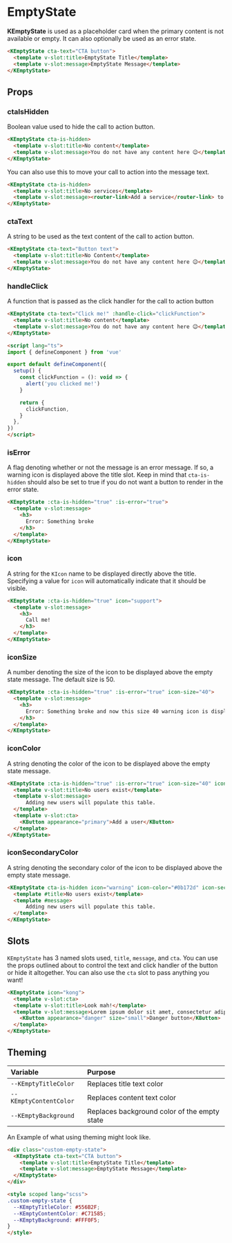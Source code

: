 # EmptyState

**KEmptyState** is used as a placeholder card when the primary content is not available or empty. It can also optionally be used as an error state.

<KEmptyState cta-text="CTA button">
  <template v-slot:title>Title</template>
  <template v-slot:message>Message</template>
</KEmptyState>

```html
<KEmptyState cta-text="CTA button">
  <template v-slot:title>EmptyState Title</template>
  <template v-slot:message>EmptyState Message</template>
</KEmptyState>
```

## Props

### ctaIsHidden

Boolean value used to hide the call to action button.

<KEmptyState cta-is-hidden>
  <template v-slot:title>No content</template>
  <template v-slot:message>You do not have any content here 😉️</template>
</KEmptyState>

```html
<KEmptyState cta-is-hidden>
  <template v-slot:title>No content</template>
  <template v-slot:message>You do not have any content here 😉️</template>
</KEmptyState>
```

You can also use this to move your call to action into the message text.

<KEmptyState cta-is-hidden>
  <template v-slot:title>No services</template>
  <template v-slot:message><router-link to="/">Add a service</router-link> to begin proxying traffic.</template>
</KEmptyState>

```html
<KEmptyState cta-is-hidden>
  <template v-slot:title>No services</template>
  <template v-slot:message><router-link>Add a service</router-link> to begin proxying traffic</template>
</KEmptyState>
```

### ctaText

A string to be used as the text content of the call to action button.

<KEmptyState cta-text="Button text">
  <template v-slot:title>No Content</template>
  <template v-slot:message>You do not have any content here 😉️</template>
</KEmptyState>

```html
<KEmptyState cta-text="Button text">
  <template v-slot:title>No Content</template>
  <template v-slot:message>You do not have any content here 😉️</template>
</KEmptyState>
```

### handleClick

A function that is passed as the click handler for the call to action button

<KEmptyState cta-text="Click me!" :handle-click="clickFunction">
  <template v-slot:title>No content</template>
  <template v-slot:message>You do not have any content here 😉️</template>
</KEmptyState>

```html
<KEmptyState cta-text="Click me!" :handle-click="clickFunction">
  <template v-slot:title>No content</template>
  <template v-slot:message>You do not have any content here 😉️</template>
</KEmptyState>

<script lang="ts">
import { defineComponent } from 'vue'

export default defineComponent({
  setup() {
    const clickFunction = (): void => {
      alert('you clicked me!')
    }

    return {
      clickFunction,
    }
  },
})
</script>
```

### isError

A flag denoting whether or not the message is an error message. If so, a warning icon is displayed above the title slot. Keep in mind that `cta-is-hidden` should also be set to true if you do not want a button to render in the error state.

<KEmptyState :cta-is-hidden="true" :is-error="true">
  <template v-slot:message>
    <h3>
      Error: Something broke
    </h3>
  </template>
</KEmptyState>

```html
<KEmptyState :cta-is-hidden="true" :is-error="true">
  <template v-slot:message>
    <h3>
      Error: Something broke
    </h3>
  </template>
</KEmptyState>
```

### icon

A string for the `KIcon` name to be displayed directly above the title. Specifying a value for `icon` will automatically indicate that it should be visible.

<KEmptyState :cta-is-hidden="true" icon="support">
  <template v-slot:message>
    <h3>
      Call me!
    </h3>
  </template>
</KEmptyState>

```html
<KEmptyState :cta-is-hidden="true" icon="support">
  <template v-slot:message>
    <h3>
      Call me!
    </h3>
  </template>
</KEmptyState>
```

### iconSize

A number denoting the size of the icon to be displayed above the empty state message. The default size is 50.

<KEmptyState :cta-is-hidden="true" :is-error="true" icon-size="40">
  <template v-slot:message>
    <h3>
      Error: Something broke and now this size 40 warning icon is displayed.
    </h3>
  </template>
</KEmptyState>

```html
<KEmptyState :cta-is-hidden="true" :is-error="true" icon-size="40">
  <template v-slot:message>
    <h3>
      Error: Something broke and now this size 40 warning icon is displayed.
    </h3>
  </template>
</KEmptyState>
```

### iconColor

A string denoting the color of the icon to be displayed above the empty state message.

<KEmptyState icon="people" icon-size="40" icon-color="#5996ff">
  <template v-slot:title>No users exist</template>
  <template v-slot:message>
      Adding new users will populate this table.
  </template>
  <template v-slot:cta>
    <KButton appearance="primary">Add a user</KButton>
  </template>
</KEmptyState>

```html
<KEmptyState :cta-is-hidden="true" :is-error="true" icon-size="40" icon-color="#5996ff">
  <template v-slot:title>No users exist</template>
  <template v-slot:message>
      Adding new users will populate this table.
  </template>
  <template v-slot:cta>
    <KButton appearance="primary">Add a user</KButton>
  </template>
</KEmptyState>
```

### iconSecondaryColor

A string denoting the secondary color of the icon to be displayed above the empty state message.

<KEmptyState cta-is-hidden icon="warning" icon-color="#0b172d" icon-secondary-color="#ffd68c">
  <template #title>No users exist</template>
  <template #message>
      Adding new users will populate this table.
  </template>
</KEmptyState>

```html
<KEmptyState cta-is-hidden icon="warning" icon-color="#0b172d" icon-secondary-color="#ffd68c">
  <template #title>No users exist</template>
  <template #message>
      Adding new users will populate this table.
  </template>
</KEmptyState>
```

## Slots

`KEmptyState` has 3 named slots used, `title`, `message`, and `cta`. You can use the props outlined about to control the text and click handler of the button or hide it altogether. You can also use the `cta` slot to pass anything you want!

<KEmptyState icon="kong">
  <template v-slot:title>Look mah!</template>
  <template v-slot:message>Lorem ipsum dolor sit amet, consectetur adipiscing elit. Morbi nec justo libero. Nullam accumsan quis ipsum vitae tempus. Integer non pharetra orci. Suspendisse potenti.</template>
  <template v-slot:cta>
    <KButton appearance="danger" size="small">Danger button</KButton>
  </template>
</KEmptyState>

```html
<KEmptyState icon="kong">
  <template v-slot:cta>
  <template v-slot:title>Look mah!</template>
  <template v-slot:message>Lorem ipsum dolor sit amet, consectetur adipiscing elit. Morbi nec justo libero. Nullam accumsan quis ipsum vitae tempus. Integer non pharetra orci. Suspendisse potenti.</template>
    <KButton appearance="danger" size="small">Danger button</KButton>
  </template>
</KEmptyState>
```

## Theming

| Variable | Purpose
|:-------- |:-------
| `--KEmptyTitleColor`| Replaces title text color
| `--KEmptyContentColor`| Replaces content text color
| `--KEmptyBackground`| Replaces background color of the empty state

An Example of what using theming might look like.

<div class="custom-empty-state">
  <KEmptyState cta-text="CTA button">
    <template v-slot:title>Title</template>
    <template v-slot:message>Message</template>
  </KEmptyState>
</div>

```html
<div class="custom-empty-state">
  <KEmptyState cta-text="CTA button">
    <template v-slot:title>EmptyState Title</template>
    <template v-slot:message>EmptyState Message</template>
  </KEmptyState>
</div>

<style scoped lang="scss">
.custom-empty-state {
  --KEmptyTitleColor: #556B2F;
  --KEmptyContentColor: #C71585;
  --KEmptyBackground: #FFF0F5;
}
</style>
```

<style scoped lang="scss">
.custom-empty-state {
  --KEmptyTitleColor: #556B2F;
  --KEmptyContentColor: #C71585;
  --KEmptyBackground: #FFF0F5;
}
</style>

<script lang="ts">
import { defineComponent } from 'vue'

export default defineComponent({
  setup() {
    const clickFunction = (): void => {
      alert('you clicked me!')
    }

    return {
      clickFunction,
    }
  },
})
</script>
